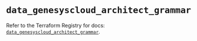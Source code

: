 # `data_genesyscloud_architect_grammar`

Refer to the Terraform Registry for docs: [`data_genesyscloud_architect_grammar`](https://registry.terraform.io/providers/mypurecloud/genesyscloud/1.70.0/docs/data-sources/architect_grammar).
